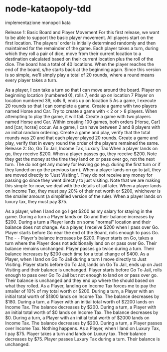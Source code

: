 # node-kataopoly-tdd
implementazione monopoli kata 

Release 1: Basic Board and Player Movement
For this first release, we want to be able to support the basic player movement. All players start on the first location. The players' order is initially determined randomly and then maintained for the remainder of the game. Each player takes a turn, during which they roll a pair of dice, move from their current location to a destination calculated based on their current location plus the roll of the dice. The board has a total of 40 locations. When the player reaches the end of the board, s/he starts back at the beginning again. Since this version is so simple, we'll simply play a total of 20 rounds, where a round means every player takes a turn.

As a player, I can take a turn so that I can move around the board.
Player on beginning location (numbered 0), rolls 7, ends up on location 7
Player on location numbered 39, rolls 6, ends up on location 5
As a game, I execute 20 rounds so that I can complete a game.
Create a game with two players named Horse and Car.
Try to create a game with < 2 or > 8 players. When attempting to play the game, it will fail.
Create a game with two players named Horse and Car. Within creating 100 games, both orders [Horse, Car] and [car, horse] occur.
As a game, I can have between 2 and 8 players with an initial random ordering.
Create a game and play, verify that the total rounds was 20 and that each player played 20 rounds.
Create a game and play, verify that in every round the order of the players remained the same.
Release 2: Go, Go To Jail, Income Tax, Luxury Tax
When a player lands on go, they receive $200. When a player passes go, they receive $200. Note they get the money at the time they land on or pass over go, not the next turn. The do not get any money for leaving go (e.g. during the first turn or if they landed on go the previous turn). When a player lands on go to jail, they are moved directly to "Just Visiting". They do not receive any money for passing go since they went directly to just visiting. Note that we are making this simple for now, we deal with the details of jail later. When a player lands on Income Tax, they must pay 20% of their net worth or $200, whichever is the smaller amount (a simplified version of the rule). When a player lands on luxury tax, they must pay $75.

As a player, when I land on go I get $200 as my salary for staying in the game.
During a turn a Player lands on Go and their balance increases by $200.
During a turn a Player lands on some "normal" location and their balance does not change.
As a player, I receive $200 when I pass over Go.
Player starts before Go near the end of the Board, rolls enough to pass Go. The - - Player's balance increases by $200.
Player starts on Go, takes a turn where the Player does not additionally land on or pass over Go. Their balance remains unchanged.
Player passes go twice during a turn. Their balance increases by $200 each time for a total change of $400.
As a Player, when I land on Go To Jail during a turn I move directly to Just Visiting.
Player starts before Go To Jail, lands on Go To Jail, ends up on Just Visiting and their balance is unchanged.
Player starts before Go To Jail, rolls enough to pass over Go To Jail but not enough to land on or pass over go. Their balance is unchanged and they end up where the should based on what they rolled.
As a Player, landing on Income Tax forces me to pay the smaller of 10% of my total worth or $200.
During a turn, a Player with an initial total worth of $1800 lands on Income Tax. The balance decreases by $180.
During a turn, a Player with an initial total worth of $2200 lands on Income Tax. The balance decreases by $200.
During a turn, a Player with an initial total worth of $0 lands on Income Tax. The balance decreases by $0.
During a turn, a Player with an initial total worth of $2000 lands on Income Tax. The balance decreases by $200.
During a turn, a Player passes over Income Tax. Nothing happens.
As a Player, when I land on Luxury Tax, I pay $75.
Player takes a turn and lands on Luxury tax. Their balance decreases by $75.
Player passes Luxury Tax during a turn. Their balance is unchanged.
